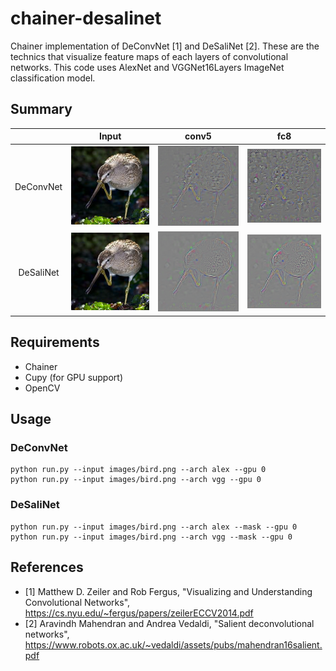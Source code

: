 # chainer-desalinet

Chainer implementation of DeConvNet [1] and DeSaliNet [2].
These are the technics that visualize feature maps of each layers of convolutional networks.
This code uses AlexNet and VGGNet16Layers ImageNet classification model.

## Summary

||Input|conv5|fc8|
|:-:|:-:|:-:|:-:|
|DeConvNet|![](images/bird.png)|![](images/conv5_deconvnet.png)|![](images/fc8_deconvnet.png)|
|DeSaliNet|![](images/bird.png)|![](images/conv5_desalinet.png)|![](images/fc8_desalinet.png)|

## Requirements

- Chainer
- Cupy (for GPU support)
- OpenCV

## Usage

### DeConvNet
```
python run.py --input images/bird.png --arch alex --gpu 0
python run.py --input images/bird.png --arch vgg --gpu 0
```

### DeSaliNet
```
python run.py --input images/bird.png --arch alex --mask --gpu 0
python run.py --input images/bird.png --arch vgg --mask --gpu 0
```

## References

- [1] Matthew D. Zeiler and Rob Fergus, "Visualizing and Understanding Convolutional Networks",
https://cs.nyu.edu/~fergus/papers/zeilerECCV2014.pdf
- [2] Aravindh Mahendran and Andrea Vedaldi, "Salient deconvolutional networks",
https://www.robots.ox.ac.uk/~vedaldi/assets/pubs/mahendran16salient.pdf
